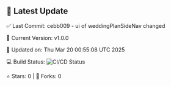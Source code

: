 ## 🚀 Latest Update

✅ Last Commit: cebb009 - ui of weddingPlanSideNav changed

🌟 Current Version: v1.0.0

📅 Updated on: Thu Mar 20 00:55:08 UTC 2025

💻 Build Status: ![CI/CD Status](https://github.com/SaiAryan1784/wedding_frontend/actions/workflows/update-readme.yml/badge.svg)

⭐️ Stars: 0 | 🍴 Forks: 0
